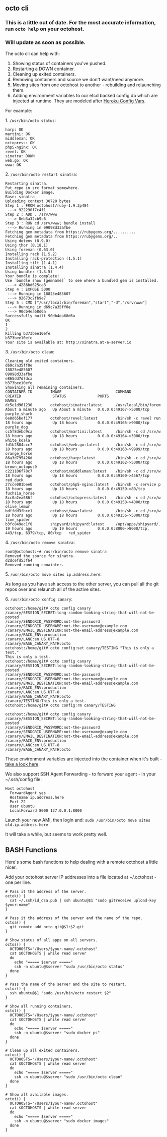 ## octo cli

### This is a little out of date. For the most accurate information, run `octo help` on your octohost.
### Will update as soon as possible.

The octo cli can help with:

1. Showing status of containers you've pushed.
2. Restarting a DOWN container.
3. Cleaning up exited containers.
4. Removing containers and source we don't want/need anymore.
5. Moving sites from one octohost to another - rebuilding and relaunching them.
6. Adding environment variables to our etcd backed config db which are injected at runtime. They are modeled after [Heroku Config Vars](https://devcenter.heroku.com/articles/config-vars).

For example:

1\. `/usr/bin/octo status`:

```
harp: OK
martini: OK
middleman: OK
octopress: OK
php5-nginx: OK
revel: OK
sinatra: DOWN
web.go: OK
www: OK
```

2\. `/usr/bin/octo restart sinatra`:

```
Restarting sinatra.
Put repo in src format somewhere.
Building Docker image.
Base: sinatra
Uploading context 30720 bytes
Step 1 : FROM octohost/ruby-1.9.3p484
 ---> 922290f7c4f1
Step 2 : ADD . /srv/www
 ---> 8eb3a32cb9c6
Step 3 : RUN cd /srv/www; bundle install
 ---> Running in 09098d33afbe
Fetching gem metadata from https://rubygems.org/..........
Fetching gem metadata from https://rubygems.org/..
Using dotenv (0.9.0)
Using thor (0.18.1)
Using foreman (0.63.0)
Installing rack (1.5.2)
Installing rack-protection (1.5.1)
Installing tilt (1.4.1)
Installing sinatra (1.4.4)
Using bundler (1.3.5)
Your bundle is complete!
Use `bundle show [gemname]` to see where a bundled gem is installed.
 ---> 4286bd625ca8
Step 4 : EXPOSE 5000
 ---> Running in 18825e485607
 ---> 92673c2fb9e7
Step 5 : CMD ["/usr/local/bin/foreman","start","-d","/srv/www"]
 ---> Running in d69c7a35ff0e
 ---> 90db4ea68d6a
Successfully built 90db4ea68d6a
OK
1
2
Killing b373bee10efe
b373bee10efe
Your site is available at: http://sinatra.at-a-server.io
```

3\. `/usr/bin/octo clean`:

```
Cleaning old exited containers.
d69c7a35ff0e
18825e485607
09098d33afbe
e865dd7d7dca
b373bee10efe
Showining all remaining containers.
CONTAINER ID        IMAGE                        COMMAND                CREATED              STATUS              PORTS                                               NAMES
dc5e1d961230        octohost/sinatra:latest      /usr/local/bin/forem   About a minute ago   Up About a minute   0.0.0.0:49167->5000/tcp                             purple_shark
6e8d65bef177        octohost/revel:latest        /bin/sh -c revel run   18 hours ago         Up 18 hours         0.0.0.0:49165->9000/tcp                             purple_dog
cc5f8debd9ca        octohost/martini:latest      /bin/sh -c cd /srv/w   18 hours ago         Up 18 hours         0.0.0.0:49164->3000/tcp                             white_koala
fd1b2884ccc7        octohost/web.go:latest       /bin/sh -c cd /srv/w   18 hours ago         Up 18 hours         0.0.0.0:49163->9999/tcp                             orange_horse
86a3d795426d        octohost/harp:latest         /bin/sh -c cd /srv/w   18 hours ago         Up 18 hours         0.0.0.0:49162->5000/tcp                             brown_octopus9
c221106f78c7        octohost/middleman:latest    /bin/sh -c cd /srv/w   18 hours ago         Up 18 hours         0.0.0.0:49160->4567/tcp                             red_duck
27cce081bee0        octohost/php5-nginx:latest   /bin/sh -c service p   18 hours ago         Up 18 hours         0.0.0.0:49159->80/tcp                               fuchsia_horse
8cc0a2ea686f        octohost/octopress:latest    /bin/sh -c cd /srv/w   18 hours ago         Up 18 hours         0.0.0.0:49158->4000/tcp                             olive_lemur
bdffdd3fbce1        octohost/www:latest          /bin/sh -c cd /srv/w   18 hours ago         Up 18 hours         0.0.0.0:49156->5000/tcp                             lime_spider
b3fc849ec1f8        shipyard/shipyard:latest     /opt/apps/shipyard/.   19 hours ago         Up 19 hours         0.0.0.0:8000->8000/tcp, 443/tcp, 6379/tcp, 80/tcp   red_spider
```
4\. `/usr/bin/octo remove sinatra`:

```
root@octohost:~# /usr/bin/octo remove sinatra
Removed the source for sinatra.
d2dcefd53f64
Removed running conainter.
```

5\. `/usr/bin/octo move sites ip.address.here`:

As long as you have ssh access to the other server, you can pull all the git repos over and relaunch all of the active sites.

6\. `/usr/bin/octo config canary`:

```
octohost:/home/git# octo config canary
/canary/SESSION_SECRET:long-random-looking-string-that-will-not-be-posted
/canary/SENDGRID_PASSWORD:not-the-password
/canary/SENDGRID_USERNAME:not-the-username@example.com
/canary/EMAIL_DESTINATION:not-the-email-address@example.com
/canary/RACK_ENV:production
/canary/LANG:en_US.UTF-8
/canary/BASE_CANARY_PATH:octo
octohost:/home/git# octo config:set canary/TESTING "This is only a test."
This is only a test.
octohost:/home/git# octo config canary
/canary/SESSION_SECRET:long-random-looking-string-that-will-not-be-posted
/canary/SENDGRID_PASSWORD:not-the-password
/canary/SENDGRID_USERNAME:not-the-username@example.com
/canary/EMAIL_DESTINATION:not-the-email-address@example.com
/canary/RACK_ENV:production
/canary/LANG:en_US.UTF-8
/canary/BASE_CANARY_PATH:octo
/canary/TESTING:This is only a test.
octohost:/home/git# octo config:rm canary/TESTING

octohost:/home/git# octo config canary
/canary/SESSION_SECRET:long-random-looking-string-that-will-not-be-posted
/canary/SENDGRID_PASSWORD:not-the-password
/canary/SENDGRID_USERNAME:not-the-username@example.com
/canary/EMAIL_DESTINATION:not-the-email-address@example.com
/canary/RACK_ENV:production
/canary/LANG:en_US.UTF-8
/canary/BASE_CANARY_PATH:octo
```

These environment variables are injected into the container when it's built - [take a look here](https://github.com/octohost/octohost/blob/master/bin/receiver.sh#L81-L92).

We also support SSH Agent Forwarding - to forward your agent - in your ~/.ssh/config file:

```
Host octohost
  ForwardAgent yes
  Hostname ip.address.here
  Port 22
  User ubuntu
  LocalForward 8000 127.0.0.1:8000
```

Launch your new AMI, then login and: `sudo /usr/bin/octo move sites old.ip.address.here`

It will take a while, but seems to work pretty well.

BASH Functions
---------

Here's some bash functions to help dealing with a remote octohost a little nicer.

Add your octohost server IP addresses into a file located at ~/.octohost - one per line.

```
# Pass it the address of the server.
octok() {
  cat ~/.ssh/id_dsa.pub | ssh ubuntu@$1 "sudo gitreceive upload-key $your-name"
}

# Pass it the address of the server and the name of the repo.
octoa() {
  git remote add octo git@$1:$2.git
}

# Show status of all apps on all servers.
octos() {
  OCTOHOSTS="/Users/$your-name/.octohost"
  cat $OCTOHOSTS | while read server
  do
    echo "===== $server ====="
    ssh -n ubuntu@$server "sudo /usr/bin/octo status"
  done
}

# Pass the name of the server and the site to restart.
octor() {
  ssh ubuntu@$1 "sudo /usr/bin/octo restart $2"
}

# Show all running containers.
octol() {
  OCTOHOSTS="/Users/$your-name/.octohost"
  cat $OCTOHOSTS | while read server
  do
    echo "===== $server ====="
    ssh -n ubuntu@$server "sudo docker ps"
  done
}

# Clean up all exited containers.
octoc() {
  OCTOHOSTS="/Users/$your-name/.octohost"
  cat $OCTOHOSTS | while read server
  do
    echo "===== $server ====="
    ssh -n ubuntu@$server "sudo /usr/bin/octo clean"
  done
}

# Show all available images.
octoi() {
  OCTOHOSTS="/Users/$your-name/.octohost"
  cat $OCTOHOSTS | while read server
  do
    echo "===== $server ====="
    ssh -n ubuntu@$server "sudo docker images"
  done
}
```
